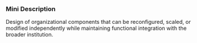 ### Mini Description

Design of organizational components that can be reconfigured, scaled, or modified independently while maintaining functional integration with the broader institution.
